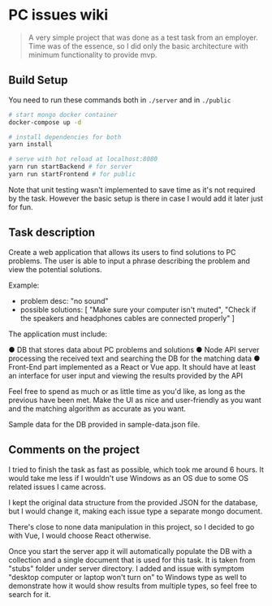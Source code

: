 # PC issues wiki

> A very simple project that was done as a test task from an employer. Time was of the essence, so I did only the basic architecture with minimum functionality to provide mvp.

## Build Setup

You need to run these commands both in ```./server``` and in ```./public```
``` bash
# start mongo docker container
docker-compose up -d

# install dependencies for both 
yarn install

# serve with hot reload at localhost:8080
yarn run startBackend # for server
yarn run startFrontend # for public
```

Note that unit testing wasn't implemented to save time as it's not required by the task. However the basic setup is there in case I would add it later just for fun.

## Task description

Create a web application that allows its users to find solutions to PC problems. The user is able to input a phrase describing the problem and view the potential solutions.

Example:

- problem desc: "no sound"
- possible solutions: [ "Make sure your computer isn't muted", "Check if the speakers and headphones cables are connected properly" ]

The application must include:

●	DB that stores data about PC problems and solutions
●	Node API server processing the received text and searching the DB for the matching data 
●	Front-End part implemented as a React or Vue app. It should have at least an interface for user input and viewing the results provided by the API

Feel free to spend as much or as little time as you'd like, as long as the previous have been met. Make the UI as nice and user-friendly as you want and the matching algorithm as accurate as you want.

Sample data for the DB provided in sample-data.json file.

## Comments on the project

I tried to finish the task as fast as possible, which took me around 6 hours. It would take me less if I wouldn't use Windows as an OS due to some OS related issues I came across.

I kept the original data structure from the provided JSON for the database, but I would change it, making each issue type a separate mongo document.

There's close to none data manipulation in this project, so I decided to go with Vue, I would choose React otherwise.

Once you start the server app it will automatically populate the DB with a collection and a single document that is used for this task. It is taken from "stubs" folder under server directory. I added and issue with symptom "desktop computer or laptop won't turn on" to Windows type as well to demonstrate how it would show results from multiple types, so feel free to search for it.
